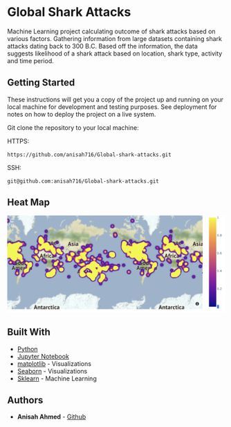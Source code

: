 # Global Shark Attacks 
Machine Learning project calculating outcome of shark attacks based on various factors. Gathering information from large datasets containing shark attacks dating back to 300 B.C. Based off the information, the data suggests likelihood of a shark attack based on location, shark type, activity and time period. 

## Getting Started
These instructions will get you a copy of the project up and running on your local machine for development and testing purposes. See deployment for notes on how to deploy the project on a live system.

Git clone the repository to your local machine:

HTTPS:
```
https://github.com/anisah716/Global-shark-attacks.git
```
SSH:
```
git@github.com:anisah716/Global-shark-attacks.git
```
## Heat Map 


![Image of Graphs](https://github.com/anisah716/Global-shark-attacks/blob/master/heatmap.png)

## Built With

* [Python](https://www.python.org)
* [Jupyter Notebook](https://jupyter.org)
* [matplotlib](https://matplotlib.org) - Visualizations 
* [Seaborn](https://seaborn.pydata.org) - Visualizations
* [Sklearn](https://scikit-learn.org/stable/) - Machine Learning 

## Authors

* **Anisah Ahmed**  - [Github](https://github.com/anisah716)

